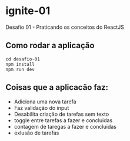 # ignite-01
Desafio 01 - Praticando os conceitos do ReactJS

## Como rodar a aplicação
```shell
cd desafio-01
npm install
npm run dev
```
## Coisas que a aplicacão faz:
- Adiciona uma nova tarefa
- Faz validação do input
- Desabilita criação de tarefas sem texto
- toggle entre tarefas a fazer e concluidas
- contagem de taregas a fazer e concluidas
- exlusão de tarefas
